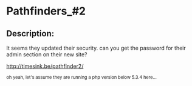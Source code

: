
# Pathfinders_#2
## Description:
<p>It seems they updated their security. can you get the password for their admin section on their new site?</p>
<p><a href="http://timesink.be/pathfinder2/">http://timesink.be/pathfinder2/</a></p>
<p><sub>oh yeah, let's assume they are running a php version below 5.3.4 here...</sub></p>

